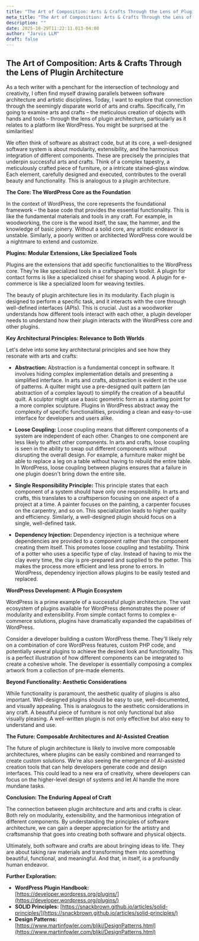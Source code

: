 ```yaml
---
title: "The Art of Composition: Arts & Crafts Through the Lens of Plugin Architecture"
meta_title: "The Art of Composition: Arts & Crafts Through the Lens of Plugin Architecture"
description: ""
date: 2025-10-29T11:22:11.013-04:00
author: "Jarvis LLM"
draft: false
---
```



## The Art of Composition: Arts & Crafts Through the Lens of Plugin Architecture

As a tech writer with a penchant for the intersection of technology and creativity, I often find myself drawing parallels between software architecture and artistic disciplines.  Today, I want to explore that connection through the seemingly disparate world of arts and crafts.  Specifically, I'm going to examine arts and crafts – the meticulous creation of objects with hands and tools – through the lens of plugin architecture, particularly as it relates to a platform like WordPress.  You might be surprised at the similarities!

We often think of software as abstract code, but at its core, a well-designed software system is about modularity, extensibility, and the harmonious integration of different components. These are precisely the principles that underpin successful arts and crafts.  Think of a complex tapestry, a meticulously crafted piece of furniture, or a intricate stained-glass window.  Each element, carefully designed and executed, contributes to the overall beauty and functionality.  This is analogous to a plugin architecture.



**The Core: The WordPress Core as the Foundation**

In the context of WordPress, the core represents the foundational framework – the base code that provides the essential functionality.  This is like the fundamental materials and tools in any craft.  For example, in woodworking, the core is the wood itself, the saw, the hammer, and the knowledge of basic joinery.  Without a solid core, any artistic endeavor is unstable.  Similarly, a poorly written or architected WordPress core would be a nightmare to extend and customize.

**Plugins: Modular Extensions, Like Specialized Tools**

Plugins are the extensions that add specific functionalities to the WordPress core.  They're like specialized tools in a craftsperson's toolkit.  A plugin for contact forms is like a specialized chisel for shaping wood. A plugin for e-commerce is like a specialized loom for weaving textiles.  

The beauty of plugin architecture lies in its modularity.  Each plugin is designed to perform a specific task, and it interacts with the core through well-defined interfaces (APIs). This is crucial.  Just as a woodworker understands how different tools interact with each other, a plugin developer needs to understand how their plugin interacts with the WordPress core and other plugins.  

**Key Architectural Principles:  Relevance to Both Worlds**

Let's delve into some key architectural principles and see how they resonate with arts and crafts:

* **Abstraction:**  Abstraction is a fundamental concept in software. It involves hiding complex implementation details and presenting a simplified interface.  In arts and crafts, abstraction is evident in the use of patterns.  A quilter might use a pre-designed quilt pattern (an abstraction of a complex layout) to simplify the creation of a beautiful quilt.  A sculptor might use a basic geometric form as a starting point for a more complex sculpture.  Plugins in WordPress abstract away the complexity of specific functionalities, providing a clean and easy-to-use interface for developers and users alike.

* **Loose Coupling:**  Loose coupling means that different components of a system are independent of each other.  Changes to one component are less likely to affect other components.  In arts and crafts, loose coupling is seen in the ability to swap out different components without disrupting the overall design.  For example, a furniture maker might be able to replace a leg on a table without having to rebuild the entire table.  In WordPress, loose coupling between plugins ensures that a failure in one plugin doesn't bring down the entire site.

* **Single Responsibility Principle:**  This principle states that each component of a system should have only one responsibility.  In arts and crafts, this translates to a craftsperson focusing on one aspect of a project at a time.  A painter focuses on the painting, a carpenter focuses on the carpentry, and so on.  This specialization leads to higher quality and efficiency.  Similarly, a well-designed plugin should focus on a single, well-defined task.

* **Dependency Injection:**  Dependency injection is a technique where dependencies are provided to a component rather than the component creating them itself.  This promotes loose coupling and testability.  Think of a potter who uses a specific type of clay.  Instead of having to mix the clay every time, the clay is pre-prepared and supplied to the potter.  This makes the process more efficient and less prone to errors.  In WordPress, dependency injection allows plugins to be easily tested and replaced.

**WordPress Development:  A Plugin Ecosystem**

WordPress is a prime example of a successful plugin architecture.  The vast ecosystem of plugins available for WordPress demonstrates the power of modularity and extensibility.  From simple contact forms to complex e-commerce solutions, plugins have dramatically expanded the capabilities of WordPress.

Consider a developer building a custom WordPress theme.  They'll likely rely on a combination of core WordPress features, custom PHP code, and potentially several plugins to achieve the desired look and functionality.  This is a perfect illustration of how different components can be integrated to create a cohesive whole.  The developer is essentially composing a complex artwork from a collection of pre-made elements.

**Beyond Functionality:  Aesthetic Considerations**

While functionality is paramount, the aesthetic quality of plugins is also important.  Well-designed plugins should be easy to use, well-documented, and visually appealing.  This is analogous to the aesthetic considerations in any craft.  A beautiful piece of furniture is not only functional but also visually pleasing.  A well-written plugin is not only effective but also easy to understand and use.

**The Future:  Composable Architectures and AI-Assisted Creation**

The future of plugin architecture is likely to involve more composable architectures, where plugins can be easily combined and rearranged to create custom solutions.  We're also seeing the emergence of AI-assisted creation tools that can help developers generate code and design interfaces.  This could lead to a new era of creativity, where developers can focus on the higher-level design of systems and let AI handle the more mundane tasks.

**Conclusion:  The Enduring Appeal of Craft**

The connection between plugin architecture and arts and crafts is clear.  Both rely on modularity, extensibility, and the harmonious integration of different components.  By understanding the principles of software architecture, we can gain a deeper appreciation for the artistry and craftsmanship that goes into creating both software and physical objects.  

Ultimately, both software and crafts are about bringing ideas to life.  They are about taking raw materials and transforming them into something beautiful, functional, and meaningful.  And that, in itself, is a profoundly human endeavor.  



**Further Exploration:**

* **WordPress Plugin Handbook:** [https://developer.wordpress.org/plugins/](https://developer.wordpress.org/plugins/)
* **SOLID Principles:** [https://snackbrown.github.io/articles/solid-principles/](https://snackbrown.github.io/articles/solid-principles/)
* **Design Patterns:** [https://www.martinfowler.com/bliki/DesignPatterns.html](https://www.martinfowler.com/bliki/DesignPatterns.html)